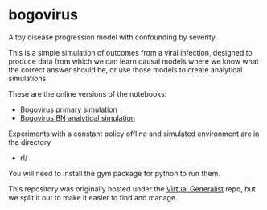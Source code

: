 # bogovirus
A toy disease progression model with confounding by severity.


This is a simple simulation of outcomes from a viral infection, designed to produce data from which we can learn causal models where we know what the correct answer should be, or use those models to create analytical simulations.

These are the online versions of the notebooks:

- [Bogovirus primary simulation](https://rmhorton.github.io/bogovirus/Bogovirus_simulation.html)
- [Bogovirus BN analytical simulation](https://rmhorton.github.io/bogovirus/Bogovirus_simsim.html)

Experiments with a constant policy offline and simulated environment are in the directory

- rl/

You will need to install the gym package for python to run them.

This repository was originally hosted under the [Virtual Generalist](https://rmhorton.github.io/virtual-generalist) repo, but we split it out to make it easier to find and manage.
